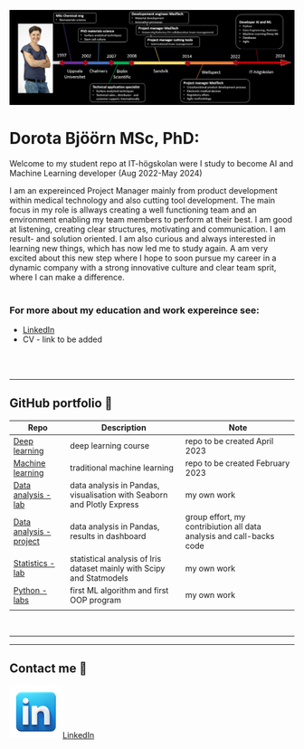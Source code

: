 ![CV timeline from 1997 to now. It started with my MSc studies in Uppsala, followed by PhD at Chalmers and employmet at Biolin Scientific, Sandvik and Wellspect. Now I am a student at IT-högskolan ](assets/one-pager_time-line.jpg)

# Dorota Bjöörn MSc, PhD:

Welcome to my student repo at IT-högskolan were I study to become AI and Machine Learning developer (Aug 2022-May 2024)

I am an expereinced Project Manager mainly from product development within medical technology and also cutting tool development. The main focus in my role is allways creating a well functioning team and an environment enabling my team members to perform at their best. I am good at listening, creating clear structures, motivating and communication. I am result- and solution oriented. I am also curious and always interested in learning new things, which has now led me to study again. A am very excited about this new step where I hope to soon pursue my career in a dynamic company with a strong innovative culture and clear team sprit, where I can make a difference.
<br/><br/>

### For more about my education and work expereince see:
- [LinkedIn][linkedin]
- CV - link to be added

[linkedin]: https://www.linkedin.com/in/dorota-bj%C3%B6%C3%B6rn-95454a50/

<br/><br/>

---

## GitHub portfolio :briefcase:

| Repo                           | Description                        | Note    |
| ------------------------------ | ---------------------------------- |---------------------|
| [Deep learning][dl]            | deep learning course               | repo to be created April 2023
| [Machine learning][ml]         | traditional machine learning       | repo to be created February 2023
| [Data analysis - lab][da_lab] | data analysis in Pandas, visualisation with Seaborn and Plotly Express  | my own work
| [Data analysis - project][da_dash]| data analysis in Pandas, results in dashboard | group effort, my contribiution all data analysis and call-backs code
| [Statistics - lab][stats]      |statistical analysis of Iris dataset mainly with Scipy and Statmodels | my own work          |
| [Python - labs][python-labs]  | first ML algorithm and first OOP program | my own work|
|                                |

[dl]: https:
[ml]: https:
[da_lab]: https://github.com/DorotaBjoorn/Databehandling-Dorota-Bjoorn/tree/main/Lab
[da_dash]: https
[stats]: https://github.com/DorotaBjoorn/Statistics-Dorota-Bjoorn/tree/main/Project
[python-labs]: https://github.com/DorotaBjoorn/Python-Dorota-Bjoorn/tree/main/Labs

<br/>

---
---

## Contact me :iphone:

 ![linkedIn icon](assets/linkedin_icon.png)[LinkedIn]

[LinkedIn]: https://www.linkedin.com/in/dorota-bj%C3%B6%C3%B6rn-95454a50/
